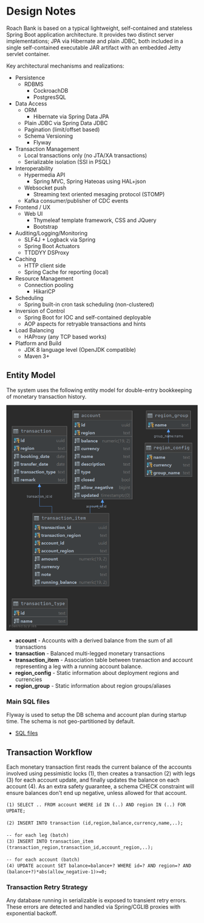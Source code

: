 # Design Notes

Roach Bank is based on a typical lightweight, self-contained and stateless Spring Boot application architecture. 
It provides two distinct server implementations; JPA via Hibernate and plain JDBC, both included in a single
self-contained executable JAR artifact with an embedded Jetty servlet container. 

Key architectural mechanisms and realizations:

- Persistence
   - RDBMS 
       - CockroachDB
       - PostgresSQL
-  Data Access
    - ORM
       - Hibernate via Spring Data JPA
    - Plain JDBC via Spring Data JDBC
    - Pagination (limit/offset based)
    - Schema Versioning
        - Flyway
- Transaction Management
    - Local transactions only (no JTA/XA transactions)
    - Serializable isolation (SSI in PSQL)
- Interoperability
    - Hypermedia API
        - Spring MVC, Spring Hateoas using HAL+json
    - Websocket push 
        - Streaming text oriented mesaging protocol (STOMP)
    - Kafka consumer/publisher of CDC events 
- Frontend / UX
    - Web UI
        - Thymeleaf template framework, CSS and JQuery
        - Bootstrap    
- Auditing/Logging/Monitoring
    - SLF4J + Logback via Spring                   
    - Spring Boot Actuators
    - TTDDYY DSProxy
- Caching
    - HTTP client side
    - Spring Cache for reporting (local)
- Resource Management
    - Connection pooling
        - HikariCP 
- Scheduling
    - Spring built-in cron task scheduling (non-clustered)
- Inversion of Control       
    - Spring Boot for IOC and self-contained deployable
    - AOP aspects for retryable transactions and hints
- Load Balancing
    - HAProxy (any TCP based works)
- Platform and Build
    - JDK 8 language level (OpenJDK compatible)
    - Maven 3+

## Entity Model

The system uses the following entity model for double-entry bookkeeping of monetary transaction history. 

![schema](diagram_schema.png)

- **account**  - Accounts with a derived balance from the sum of all transactions
- **transaction**  - Balanced multi-legged monetary transactions
- **transaction_item** - Association table between transaction and account representing a leg with a running account balance.
- **region_config**  - Static information about deployment regions and currencies
- **region_group**  - Static information about region groups/aliases

### Main SQL files

Flyway is used to setup the DB schema and account plan during startup time. The schema is not geo-partitioned 
by default.

- [SQL files](roach-bank-server/src/main/resources/db) 

## Transaction Workflow

Each monetary transaction first reads the current balance of the accounts involved using pessimistic locks (1), 
then creates a transaction (2) with legs (3) for each account update, and finally updates the balance on each 
account (4). As an extra safety guarantee, a schema CHECK constraint will ensure balances don't end up negative, 
unless allowed for that account.

    (1) SELECT .. FROM account WHERE id IN (..) AND region IN (..) FOR UPDATE;
    
    (2) INSERT INTO transaction (id,region,balance,currency,name,..);
    
    -- for each leg (batch)
    (3) INSERT INTO transaction_item (transaction_region,transaction_id,account_region,..);
    
    -- for each account (batch)
    (4) UPDATE account SET balance=balance+? WHERE id=? AND region=? AND (balance+?)*abs(allow_negative-1)>=0;

### Transaction Retry Strategy

Any database running in serializable is exposed to transient retry errors. These errors are detected
and handled via Spring/CGLIB proxies with exponential backoff. 
